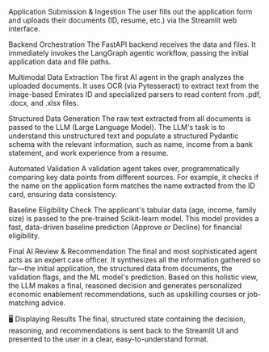 Application Submission & Ingestion
The user fills out the application form and uploads their documents (ID, resume, etc.) via the Streamlit web interface.

Backend Orchestration
The FastAPI backend receives the data and files. It immediately invokes the LangGraph agentic workflow, passing the initial application data and file paths.

Multimodal Data Extraction
The first AI agent in the graph analyzes the uploaded documents. It uses OCR (via Pytesseract) to extract text from the image-based Emirates ID and specialized parsers to read content from .pdf, .docx, and .xlsx files.

Structured Data Generation
The raw text extracted from all documents is passed to the LLM (Large Language Model). The LLM's task is to understand this unstructured text and populate a structured Pydantic schema with the relevant information, such as name, income from a bank statement, and work experience from a resume.

Automated Validation
A validation agent takes over, programmatically comparing key data points from different sources. For example, it checks if the name on the application form matches the name extracted from the ID card, ensuring data consistency.

Baseline Eligibility Check
The applicant's tabular data (age, income, family size) is passed to the pre-trained Scikit-learn model. This model provides a fast, data-driven baseline prediction (Approve or Decline) for financial eligibility.

Final AI Review & Recommendation
The final and most sophisticated agent acts as an expert case officer. It synthesizes all the information gathered so far—the initial application, the structured data from documents, the validation flags, and the ML model's prediction. Based on this holistic view, the LLM makes a final, reasoned decision and generates personalized economic enablement recommendations, such as upskilling courses or job-matching advice.

🖥️ Displaying Results
The final, structured state containing the decision, reasoning, and recommendations is sent back to the Streamlit UI and presented to the user in a clear, easy-to-understand format.



